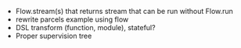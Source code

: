 - Flow.stream(s) that returns stream that can be run without Flow.run
- rewrite parcels example using flow
- DSL transform (function, module), stateful?
- Proper supervision tree